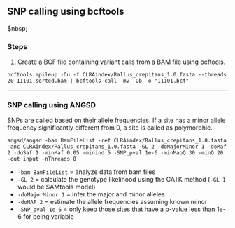 ## SNP calling using bcftools

$nbsp;

### Steps
1.  Create a BCF file containing variant calls from a BAM file using [bcftools](https://samtools.github.io/bcftools/howtos/variant-calling.html). 
```
bcftools mpileup -Ou -f CLRAindex/Rallus_crepitans_1.0.fasta --threads 20 11101.sorted.bam | bcftools call -mv -Ob -o "11101.bcf"
```

---


### SNP calling using ANGSD

SNPs are called based on their allele frequencies. If a site has a minor allele frequency significantly different from 0, a site is called as polymorphic.

```
angsd/angsd -bam BamFileList -ref CLRAindex/Rallus_crepitans_1.0.fasta -anc CLRAindex/Rallus_crepitans_1.0.fasta -GL 2 -doMajorMinor 1 -doMaf 2 -doSaf 1 -minMaf 0.05 -minind 5 -SNP_pval 1e-6 -minMapQ 30 -minQ 20 -out input -nThreads 8
```

- `-bam BamFileList` = analyze data from bam files 
- `-GL 2` = calculate the genotype likelihood using the GATK method (`-GL 1` would be SAMtools model)
- `-doMajorMinor 1` = infer the major and minor alleles
- `-doMAF 2` = estimate the allele frequencies assuming known minor 
- `-SNP_pval 1e-6` = only keep those sites that have a p-value less than 1e-6 for being variable
